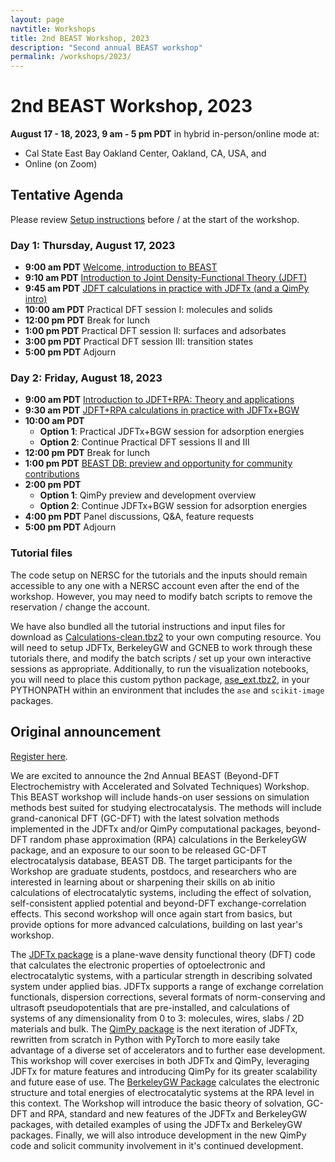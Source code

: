```yaml
---
layout: page
navtitle: Workshops
title: 2nd BEAST Workshop, 2023
description: "Second annual BEAST workshop"
permalink: /workshops/2023/
---
```


# 2nd BEAST Workshop, 2023

<b>August 17 - 18, 2023, 9 am - 5 pm PDT</b> in hybrid in-person/online mode at:

+ Cal State East Bay Oakland Center, Oakland, CA, USA, and
+ Online (on Zoom)


## Tentative Agenda

Please review [Setup instructions](setup) before / at the start of the workshop.

### Day 1: Thursday, August 17, 2023

+ **9:00 am PDT** [Welcome, introduction to BEAST](beast.pdf)
+ **9:10 am PDT** [Introduction to Joint Density-Functional Theory (JDFT)](jdft.pdf)
+ **9:45 am PDT** [JDFT calculations in practice with JDFTx (and a QimPy intro)](jdftx.pdf)
+ **10:00 am PDT** Practical DFT session I: molecules and solids
+ **12:00 pm PDT** Break for lunch
+ **1:00 pm PDT**  Practical DFT session II: surfaces and adsorbates
+ **3:00 pm PDT**  Practical DFT session III: transition states
+ **5:00 pm PDT** Adjourn

### Day 2: Friday, August 18, 2023

+ **9:00 am PDT** [Introduction to JDFT+RPA: Theory and applications](rpa.pdf)
+ **9:30 am PDT** [JDFT+RPA calculations in practice with JDFTx+BGW](jdftx-bgw.pdf)
+ **10:00 am PDT**
   - **Option 1**: Practical JDFTx+BGW session for adsorption energies
   - **Option 2**: Continue Practical DFT sessions II and III
+ **12:00 pm PDT** Break for lunch
+ **1:00 pm PDT** [BEAST DB: preview and opportunity for community contributions](beast.pdf)
+ **2:00 pm PDT** 
   - **Option 1**: QimPy preview and development overview
   - **Option 2**: Continue JDFTx+BGW session for adsorption energies
+ **4:00 pm PDT** Panel discussions, Q&amp;A, feature requests
+ **5:00 pm PDT** Adjourn 

### Tutorial files

The code setup on NERSC for the tutorials and the inputs should remain accessible
to any one with a NERSC account even after the end of the workshop.
However, you may need to modify batch scripts to remove the reservation / change the account.

We have also bundled all the tutorial instructions and input files for download as
[Calculations-clean.tbz2](Calculations-clean.tbz2) to your own computing resource.
You will need to setup JDFTx, BerkeleyGW and GCNEB to work through these tutorials there,
and modify the batch scripts / set up your own interactive sessions as appropriate.
Additionally, to run the visualization notebooks, you will need to place
this custom python package, [ase_ext.tbz2](ase_ext.tbz2), in your PYTHONPATH
within an environment that includes the `ase` and `scikit-image` packages.


## Original announcement

[Register here](https://forms.gle/RjRBjWBvpH18BB977).

We are excited to announce the 2nd Annual BEAST (Beyond-DFT Electrochemistry with Accelerated and Solvated Techniques) Workshop.
This BEAST workshop will include hands-on user sessions on simulation methods best suited for studying electrocatalysis.
The methods will include grand-canonical DFT (GC-DFT) with the latest solvation methods implemented in the JDFTx and/or QimPy computational packages, beyond-DFT random phase approximation (RPA) calculations in the BerkeleyGW package, and an exposure to our soon to be released GC-DFT electrocatalysis database, BEAST DB.
The target participants for the Workshop are graduate students, postdocs, and researchers who are interested in learning about or sharpening their skills on ab initio calculations of electrocatalytic systems, including the effect of solvation, self-consistent applied potential and beyond-DFT exchange-correlation effects.
This second workshop will once again start from basics, but provide options for more advanced calculations, building on last year's workshop. 

The [JDFTx package](https://jdftx.org) is a plane-wave density functional theory (DFT) code that calculates the electronic properties of optoelectronic and electrocatalytic systems, with a particular strength in describing solvated system under applied bias. JDFTx supports a range of exchange correlation functionals, dispersion corrections, several formats of norm-conserving and ultrasoft pseudopotentials that are pre-installed, and calculations of systems of any dimensionality from 0 to 3: molecules, wires, slabs / 2D materials and bulk.
The [QimPy package](https://qimpy.org) is the next iteration of JDFTx, rewritten from scratch in Python with PyTorch to more easily take advantage of a diverse set of accelerators and to further ease development. 
This workshop will cover exercises in both JDFTx and QimPy, leveraging JDFTx for mature features and introducing QimPy for its greater scalability and future ease of use.
The [BerkeleyGW Package](https://berkeleygw.org) calculates the electronic structure and total energies of electrocatalytic systems at the RPA level in this context.
The Workshop will introduce the basic theory of solvation, GC-DFT and RPA, standard and new features of the JDFTx and BerkeleyGW packages, with detailed examples of using the JDFTx and BerkeleyGW packages.
Finally, we will also introduce development in the new QimPy code and solicit community involvement in it's continued development.

